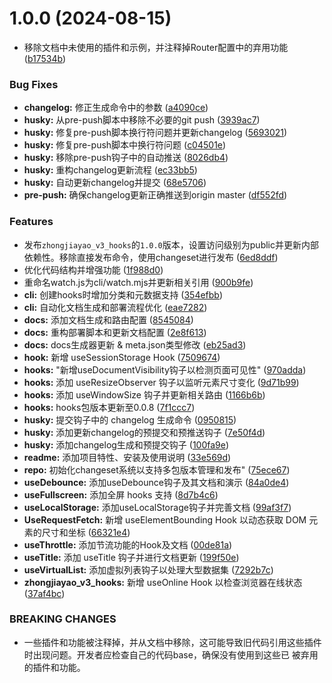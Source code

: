 # 1.0.0 (2024-08-15)

- 移除文档中未使用的插件和示例，并注释掉Router配置中的弃用功能
  ([b17534b](https://github.com/zjydipingxian/hooks-encode/commit/b17534b62da08a54ffe733aafdaae88e7edea2da))

### Bug Fixes

- **changelog:** 修正生成命令中的参数
  ([a4090ce](https://github.com/zjydipingxian/hooks-encode/commit/a4090ce47e8a1fc34b3a336754f9a934425d4366))
- **husky:** 从pre-push脚本中移除不必要的git push
  ([3939ac7](https://github.com/zjydipingxian/hooks-encode/commit/3939ac745787327681fde31a4fdaf393cd7cc48b))
- **husky:** 修复pre-push脚本换行符问题并更新changelog
  ([5693021](https://github.com/zjydipingxian/hooks-encode/commit/56930211dd71dccc5e19ba7eb2f5fab50cc1d5c6))
- **husky:** 修复pre-push脚本中换行符问题
  ([c04501e](https://github.com/zjydipingxian/hooks-encode/commit/c04501e60778585426a170c7cd1002b56f32fbe3))
- **husky:** 移除pre-push钩子中的自动推送
  ([8026db4](https://github.com/zjydipingxian/hooks-encode/commit/8026db4b9336fae1e32ca10200996d9242503f04))
- **husky:** 重构changelog更新流程
  ([ec33bb5](https://github.com/zjydipingxian/hooks-encode/commit/ec33bb554bd8783700633d5921e1aa0aecf56ea2))
- **husky:** 自动更新changelog并提交
  ([68e5706](https://github.com/zjydipingxian/hooks-encode/commit/68e5706cf75e0c87f9401a67893aa8374b3d8272))
- **pre-push:** 确保changelog更新正确推送到origin master
  ([df552fd](https://github.com/zjydipingxian/hooks-encode/commit/df552fde9b47d20493bb1476d6c2a07bf47d6030))

### Features

- 发布`zhongjiayao_v3_hooks`的`1.0.0`版本，设置访问级别为public并更新内部依赖性。移除直接发布命令，使用changeset进行发布
  ([6ed8ddf](https://github.com/zjydipingxian/hooks-encode/commit/6ed8ddf17fac46ae1a96bf71ca15b14f9b41189c))
- 优化代码结构并增强功能
  ([1f988d0](https://github.com/zjydipingxian/hooks-encode/commit/1f988d0134a17b52d07bfd3468526c795074b39b))
- 重命名watch.js为cli/watch.mjs并更新相关引用
  ([900b9fe](https://github.com/zjydipingxian/hooks-encode/commit/900b9fe3f3539fd92b8fc2d061ef649d7d8767cf))
- **cli:** 创建hooks时增加分类和元数据支持
  ([354efbb](https://github.com/zjydipingxian/hooks-encode/commit/354efbbf4ffbfd158b3dc243c5041826a01c0512))
- **cli:** 自动化文档生成和部署流程优化
  ([eae7282](https://github.com/zjydipingxian/hooks-encode/commit/eae7282fb7ef417791d985decfb7efa1b1999da6))
- **docs:** 添加文档生成和路由配置
  ([8545084](https://github.com/zjydipingxian/hooks-encode/commit/85450846c2dc5de3e1827d28c0cf72733b95a289))
- **docs:** 重构部署脚本和更新文档配置
  ([2e8f613](https://github.com/zjydipingxian/hooks-encode/commit/2e8f613853be2d7e8a00661131df94d05947c47c))
- **docs:** docs生成器更新 & meta.json类型修改
  ([eb25ad3](https://github.com/zjydipingxian/hooks-encode/commit/eb25ad39cdee9a9444aec92cac11a539946219ac))
- **hook:** 新增 useSessionStorage Hook
  ([7509674](https://github.com/zjydipingxian/hooks-encode/commit/7509674dcce0698f3bd2815090f7f06cccdcfc21))
- **hooks:** "新增useDocumentVisibility钩子以检测页面可见性"
  ([970adda](https://github.com/zjydipingxian/hooks-encode/commit/970adda308a0759c24c379b9459e206873e91c0f))
- **hooks:** 添加 useResizeObserver 钩子以监听元素尺寸变化
  ([9d71b99](https://github.com/zjydipingxian/hooks-encode/commit/9d71b99aaa172ee5d0583d4023865e599c24263c))
- **hooks:** 添加 useWindowSize 钩子并更新相关路由
  ([1166b6b](https://github.com/zjydipingxian/hooks-encode/commit/1166b6b286999584f1521ac11ec0f20226604e8a))
- **hooks:** hooks包版本更新至0.0.8
  ([7f1ccc7](https://github.com/zjydipingxian/hooks-encode/commit/7f1ccc7f4a69872d13526c2bf1abc31c87f3299f))
- **husky:** 提交钩子中的 changelog 生成命令
  ([0950815](https://github.com/zjydipingxian/hooks-encode/commit/0950815f74f79c26386edc1fdc3f7d1005d607f7))
- **husky:** 添加更新changelog的预提交和预推送钩子
  ([7e50f4d](https://github.com/zjydipingxian/hooks-encode/commit/7e50f4d5e96abe44cba606c8378f8f4be721b439))
- **husky:** 添加changelog生成和预提交钩子
  ([100fa9e](https://github.com/zjydipingxian/hooks-encode/commit/100fa9e1b83d30fece5de7be319c1d8cb276fd72))
- **readme:** 添加项目特性、安装及使用说明
  ([33e569d](https://github.com/zjydipingxian/hooks-encode/commit/33e569da0b7cd622688d5d291107f5079ff3c059))
- **repo:** 初始化changeset系统以支持多包版本管理和发布"
  ([75ece67](https://github.com/zjydipingxian/hooks-encode/commit/75ece6709949760a0b11b5be1857330d9f891ccb))
- **useDebounce:** 添加useDebounce钩子及其文档和演示
  ([84a0de4](https://github.com/zjydipingxian/hooks-encode/commit/84a0de4a6c0bc6c92ba77a89827c5c71ec1ef907))
- **useFullscreen:** 添加全屏 hooks 支持
  ([8d7b4c6](https://github.com/zjydipingxian/hooks-encode/commit/8d7b4c68660eb577380b46a02ab09b53b172b0a4))
- **useLocalStorage:** 添加useLocalStorage钩子并完善文档
  ([99af3f7](https://github.com/zjydipingxian/hooks-encode/commit/99af3f7a67eb94adea2fe7ad88766dcd3062776f))
- **UseRequestFetch:** 新增 useElementBounding Hook 以动态获取 DOM 元素的尺寸和坐标
  ([66321e4](https://github.com/zjydipingxian/hooks-encode/commit/66321e43d6f3b1cac242df99d5467a9918820608))
- **useThrottle:** 添加节流功能的Hook及文档
  ([00de81a](https://github.com/zjydipingxian/hooks-encode/commit/00de81a15af00ff76c01367be9603b148d18ea42))
- **useTitle:** 添加 useTitle 钩子并进行文档更新
  ([199f50e](https://github.com/zjydipingxian/hooks-encode/commit/199f50ea98ac4e23a54f35d6b54df53228888738))
- **useVirtualList:** 添加虚拟列表钩子以处理大型数据集
  ([7292b7c](https://github.com/zjydipingxian/hooks-encode/commit/7292b7c9816ccf6aaa140ce662b281434d3ec0f0))
- **zhongjiayao_v3_hooks:** 新增 useOnline Hook 以检查浏览器在线状态
  ([37af4bc](https://github.com/zjydipingxian/hooks-encode/commit/37af4bc092affa0336b084c7bac8bfdbb07c5ae1))

### BREAKING CHANGES

- 一些插件和功能被注释掉，并从文档中移除，这可能导致旧代码引用这些插件时出现问题。开发者应检查自己的代码base，确保没有使用到这些已
  被弃用的插件和功能。
